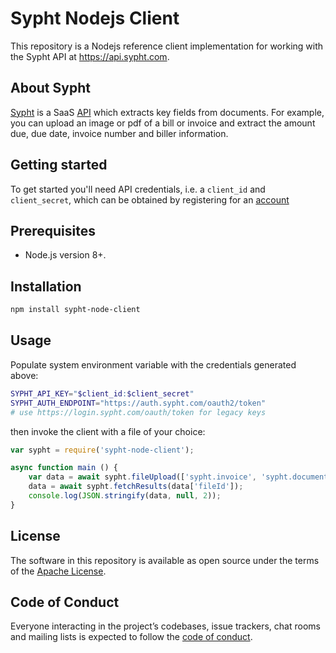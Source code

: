 # Sypht Nodejs Client
This repository is a Nodejs reference client implementation for working with the Sypht API at https://api.sypht.com.

## About Sypht
[Sypht](https://sypht.com) is a SaaS [API]((https://docs.sypht.com/)) which extracts key fields from documents. For 
example, you can upload an image or pdf of a bill or invoice and extract the amount due, due date, invoice number 
and biller information. 

## Getting started
To get started you'll need API credentials, i.e. a `client_id` and `client_secret`, which can be obtained by registering
for an [account](https://www.sypht.com/signup/developer)

## Prerequisites
* Node.js version 8+.

## Installation

```Bash
npm install sypht-node-client
```


## Usage
Populate system environment variable with the credentials generated above:

```Bash
SYPHT_API_KEY="$client_id:$client_secret"
SYPHT_AUTH_ENDPOINT="https://auth.sypht.com/oauth2/token"
# use https://login.sypht.com/oauth/token for legacy keys
```

then invoke the client with a file of your choice:
```javascript
var sypht = require('sypht-node-client');

async function main () {
    var data = await sypht.fileUpload(['sypht.invoice', 'sypht.document'], './sample_invoice.pdf');
    data = await sypht.fetchResults(data['fileId']);
    console.log(JSON.stringify(data, null, 2));
} 

```

## License
The software in this repository is available as open source under the terms of the [Apache License](https://github.com/sypht-team/sypht-node-client/blob/master/LICENSE).

## Code of Conduct
Everyone interacting in the project’s codebases, issue trackers, chat rooms and mailing lists is expected to follow the [code of conduct](https://github.com/sypht-team/sypht-node-client/blob/master/CODE_OF_CONDUCT.md).

